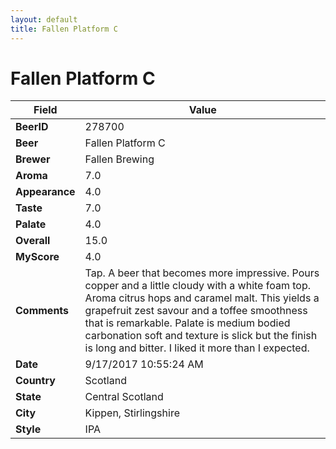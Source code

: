 ```yaml
---
layout: default
title: Fallen Platform C
---
```


# Fallen Platform C

| Field         | Value     |
|---------------|-----------|
| **BeerID** | 278700 |
| **Beer** | Fallen Platform C |
| **Brewer** | Fallen Brewing |
| **Aroma** | 7.0 |
| **Appearance** | 4.0 |
| **Taste** | 7.0 |
| **Palate** | 4.0 |
| **Overall** | 15.0 |
| **MyScore** | 4.0 |
| **Comments** | Tap. A beer that becomes more impressive. Pours copper and a little cloudy with a white foam top. Aroma citrus hops and caramel malt. This yields a grapefruit zest savour and a toffee smoothness that is remarkable. Palate is medium bodied carbonation soft and texture is slick but the finish is long and bitter. I liked it more than I expected. |
| **Date** | 9/17/2017 10:55:24 AM |
| **Country** | Scotland |
| **State** | Central Scotland |
| **City** | Kippen, Stirlingshire |
| **Style** | IPA |

